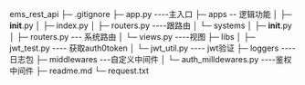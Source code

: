 ems_rest_api
├─ .gitignore
├─ app.py ----主入口
├─ apps -- 逻辑功能
│  ├─ __init__.py
│  ├─ index.py
│  ├─ routers.py    ----跟路由
│  └─ systems
│     ├─ __init__.py
│     ├─ routers.py --- 系统路由
│     └─ views.py   ----视图
├─ libs
│  ├─ jwt_test.py   ---- 获取auth0token
│  └─ jwt_util.py ---- jwt验证
├─ loggers  ----日志包
├─ middlewares ---自定义中间件
│  └─ auth_milldewares.py ----鉴权中间件
├─ readme.md
└─ request.txt

```
